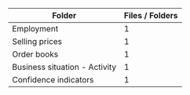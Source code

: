 | Folder                        |   Files / Folders |
|-------------------------------|-------------------|
| Employment                    |                 1 |
| Selling prices                |                 1 |
| Order books                   |                 1 |
| Business situation - Activity |                 1 |
| Confidence indicators         |                 1 |